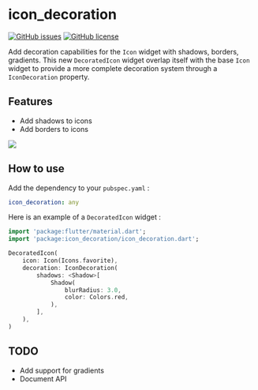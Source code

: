 # icon_decoration

[![GitHub issues](https://img.shields.io/github/issues/TesteurManiak/icon_decoration)](https://github.com/TesteurManiak/icon_decoration/issues)
[![GitHub license](https://img.shields.io/github/license/TesteurManiak/icon_decoration)](https://github.com/TesteurManiak/icon_decoration/blob/main/LICENSE)

Add decoration capabilities for the `Icon` widget with shadows, borders, gradients. This new `DecoratedIcon` widget overlap itself with the base `Icon` widget to provide a more complete decoration system through a `IconDecoration` property.

## Features

* Add shadows to icons
* Add borders to icons

![](https://raw.githubusercontent.com/TesteurManiak/icon_decoration/main/test/goldens/shadow_base_widget.png)

## How to use

Add the dependency to your `pubspec.yaml` :

```yaml
icon_decoration: any
```

Here is an example of a `DecoratedIcon` widget :

```dart
import 'package:flutter/material.dart';
import 'package:icon_decoration/icon_decoration.dart';

DecoratedIcon(
    icon: Icon(Icons.favorite),
    decoration: IconDecoration(
        shadows: <Shadow>[
            Shadow(
                blurRadius: 3.0,
                color: Colors.red,
            ),
        ],
    ),
)
```

## TODO

* Add support for gradients
* Document API
